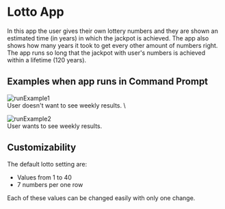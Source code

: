 # Lotto App

In this app the user gives their own lottery numbers and they are shown an estimated time (in years) in which
the jackpot is achieved. The app also shows how many years it took to get every other amount of numbers right.
The app runs so long that the jackpot with user's numbers is achieved within a lifetime (120 years).


## Examples when app runs in Command Prompt

![runExample1](https://github.com/ArturHaavisto/school/blob/main/media/runExample1.png)\
User doesn't want to see weekly results.  \

![runExample2](https://github.com/ArturHaavisto/school/blob/main/media/runExample2.png)\
User wants to see weekly results.

## Customizability

The default lotto setting are:
* Values from 1 to 40
* 7 numbers per one row

Each of these values can be changed easily with only one change.
